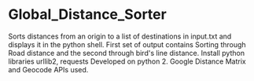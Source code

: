 # Global_Distance_Sorter
Sorts distances from an origin to a list of destinations in input.txt and displays it in the python shell.
First set of output contains Sorting through Road distance and the second through bird's line distance.
Install python libraries urllib2, requests
Developed on python 2.
Google Distance Matrix and Geocode APIs used.
